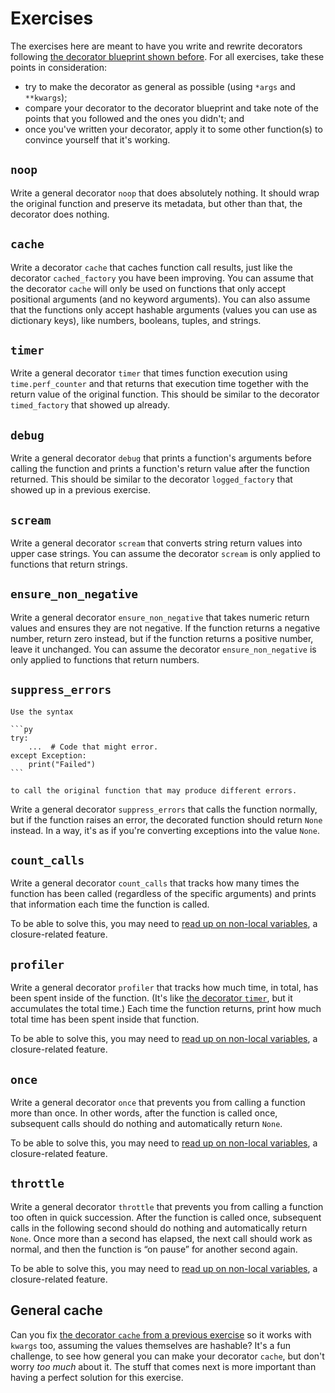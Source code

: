 # Exercises

The exercises here are meant to have you write and rewrite decorators following [the decorator blueprint shown before](./decorator-blueprint.md).
For all exercises, take these points in consideration:

 - try to make the decorator as general as possible (using `*args` and `**kwargs`);
 - compare your decorator to the decorator blueprint and take note of the points that you followed and the ones you didn't; and
 - once you've written your decorator, apply it to some other function(s) to convince yourself that it's working.

## `noop`

Write a general decorator `noop` that does absolutely nothing.
It should wrap the original function and preserve its metadata, but other than that, the decorator does nothing.

## `cache`

Write a decorator `cache` that caches function call results, just like the decorator `cached_factory` you have been improving.
You can assume that the decorator `cache` will only be used on functions that only accept positional arguments (and no keyword arguments).
You can also assume that the functions only accept hashable arguments (values you can use as dictionary keys), like numbers, booleans, tuples, and strings.

## `timer`

Write a general decorator `timer` that times function execution using `time.perf_counter` and that returns that execution time together with the return value of the original function.
This should be similar to the decorator `timed_factory` that showed up already.

## `debug`

Write a general decorator `debug` that prints a function's arguments before calling the function and prints a function's return value after the function returned.
This should be similar to the decorator `logged_factory` that showed up in a previous exercise.

## `scream`

Write a general decorator `scream` that converts string return values into upper case strings.
You can assume the decorator `scream` is only applied to functions that return strings.

## `ensure_non_negative`

Write a general decorator `ensure_non_negative` that takes numeric return values and ensures they are not negative.
If the function returns a negative number, return zero instead, but if the function returns a positive number, leave it unchanged.
You can assume the decorator `ensure_non_negative` is only applied to functions that return numbers.

## `suppress_errors`

````{margin}
Use the syntax

```py
try:
    ...  # Code that might error.
except Exception:
    print("Failed")
```

to call the original function that may produce different errors.
````

Write a general decorator `suppress_errors` that calls the function normally, but if the function raises an error, the decorated function should return `None` instead.
In a way, it's as if you're converting exceptions into the value `None`.

## `count_calls`

Write a general decorator `count_calls` that tracks how many times the function has been called (regardless of the specific arguments) and prints that information each time the function is called.

To be able to solve this, you may need to [read up on non-local variables](../appendix/non-local-variables.md), a closure-related feature.

## `profiler`

Write a general decorator `profiler` that tracks how much time, in total, has been spent inside of the function.
(It's like [the decorator `timer`](#timer), but it accumulates the total time.)
Each time the function returns, print how much total time has been spent inside that function.

To be able to solve this, you may need to [read up on non-local variables](../appendix/non-local-variables.md), a closure-related feature.

## `once`

Write a general decorator `once` that prevents you from calling a function more than once.
In other words, after the function is called once, subsequent calls should do nothing and automatically return `None`.

To be able to solve this, you may need to [read up on non-local variables](../appendix/non-local-variables.md), a closure-related feature.

## `throttle`

Write a general decorator `throttle` that prevents you from calling a function too often in quick succession.
After the function is called once, subsequent calls in the following second should do nothing and automatically return `None`.
Once more than a second has elapsed, the next call should work as normal, and then the function is “on pause” for another second again.

To be able to solve this, you may need to [read up on non-local variables](../appendix/non-local-variables.md), a closure-related feature.

## General cache

Can you fix [the decorator `cache` from a previous exercise](#cache) so it works with `kwargs` too, assuming the values themselves are hashable?
It's a fun challenge, to see how general you can make your decorator `cache`, but don't worry _too much_ about it.
The stuff that comes next is more important than having a perfect solution for this exercise.
